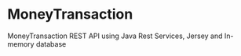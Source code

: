 # MoneyTransaction
MoneyTransaction REST API using Java Rest Services, Jersey and In-memory database
